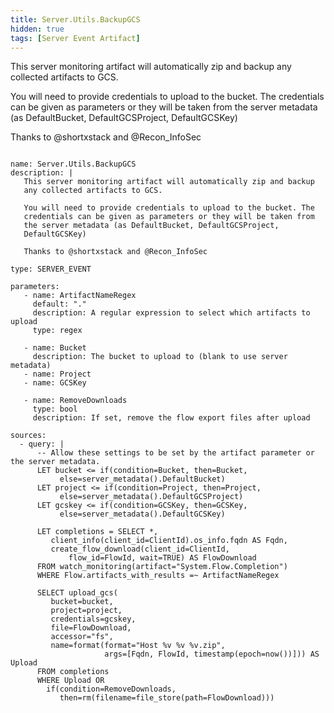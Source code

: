 ```yaml
---
title: Server.Utils.BackupGCS
hidden: true
tags: [Server Event Artifact]
---
```


This server monitoring artifact will automatically zip and backup
any collected artifacts to GCS.

You will need to provide credentials to upload to the bucket. The
credentials can be given as parameters or they will be taken from
the server metadata (as DefaultBucket, DefaultGCSProject,
DefaultGCSKey)

Thanks to @shortxstack and @Recon_InfoSec


<pre><code class="language-yaml">
name: Server.Utils.BackupGCS
description: |
   This server monitoring artifact will automatically zip and backup
   any collected artifacts to GCS.

   You will need to provide credentials to upload to the bucket. The
   credentials can be given as parameters or they will be taken from
   the server metadata (as DefaultBucket, DefaultGCSProject,
   DefaultGCSKey)

   Thanks to @shortxstack and @Recon_InfoSec

type: SERVER_EVENT

parameters:
   - name: ArtifactNameRegex
     default: "."
     description: A regular expression to select which artifacts to upload
     type: regex

   - name: Bucket
     description: The bucket to upload to (blank to use server metadata)
   - name: Project
   - name: GCSKey

   - name: RemoveDownloads
     type: bool
     description: If set, remove the flow export files after upload

sources:
  - query: |
      -- Allow these settings to be set by the artifact parameter or the server metadata.
      LET bucket <= if(condition=Bucket, then=Bucket,
           else=server_metadata().DefaultBucket)
      LET project <= if(condition=Project, then=Project,
           else=server_metadata().DefaultGCSProject)
      LET gcskey <= if(condition=GCSKey, then=GCSKey,
           else=server_metadata().DefaultGCSKey)

      LET completions = SELECT *,
         client_info(client_id=ClientId).os_info.fqdn AS Fqdn,
         create_flow_download(client_id=ClientId,
             flow_id=FlowId, wait=TRUE) AS FlowDownload
      FROM watch_monitoring(artifact="System.Flow.Completion")
      WHERE Flow.artifacts_with_results =~ ArtifactNameRegex

      SELECT upload_gcs(
         bucket=bucket,
         project=project,
         credentials=gcskey,
         file=FlowDownload,
         accessor="fs",
         name=format(format="Host %v %v %v.zip",
                     args=[Fqdn, FlowId, timestamp(epoch=now())])) AS Upload
      FROM completions
      WHERE Upload OR
        if(condition=RemoveDownloads,
           then=rm(filename=file_store(path=FlowDownload)))

</code></pre>

